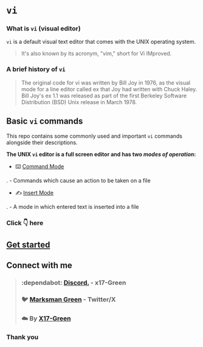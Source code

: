 # `vi`
### What is `vi` (visual editor)
`vi` is a default visual text editor that comes with the UNIX operating system.
> It's also known by its acronym, "vim," short for Vi IMproved.

### A brief history of `vi`
> The original code for vi was written by Bill Joy in 1976, as the visual mode for a line editor called ex that Joy had written with Chuck Haley. Bill Joy's ex 1.1 was released as part of the first Berkeley Software Distribution (BSD) Unix release in March 1978.

## **Basic `vi` commands**
This repo contains some commonly used and important `vi` commands alongside their descriptions.

**The UNIX `vi` editor is a full screen editor and has two _modes of operation_:** 
* :keyboard: [Command Mode](vi/command-mode/README.md)

. - Commands which cause an action to be taken on a file 

* :writing_hand: [Insert Mode](vi/insert-mode/README.md)

. - A mode in which entered text is inserted into a file

### Click :point_down: here
## **[Get started](vi/vi.md)**

## Connect with me 
> ### :dependabot: [Discord.](https://discord.com/users/982980024950997073) - **x17-Green** 
> ### :bird: [Marksman Green](https://twitter.com/marksman_323) - Twitter/X
> ### :cloud: By [X17-Green](https://github.com/x17-Green)

### **Thank you**